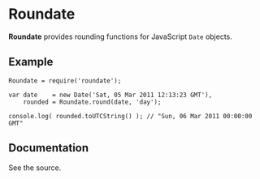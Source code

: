 Roundate
========

**Roundate** provides rounding functions for JavaScript `Date` objects.

Example
-------

    Roundate = require('roundate');
    
    var date    = new Date('Sat, 05 Mar 2011 12:13:23 GMT'),
        rounded = Roundate.round(date, 'day');
    
    console.log( rounded.toUTCString() ); // "Sun, 06 Mar 2011 00:00:00 GMT"

Documentation
-------------

See the source.
